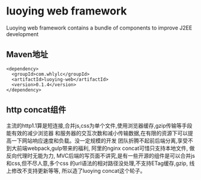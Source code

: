 # luoying web framework
Luoying web framework contains a bundle of components to improve J2EE development

## Maven地址
```
<dependency>
  <groupId>com.whlylc</groupId>
  <artifactId>luoying-web</artifactId>
  <version>0.1.4</version>
</dependency>
```

## http concat组件
主流的http1.1算是短连接,合并js,css为单个文件,使用浏览器缓存,gzip传输等手段能有效的减少浏览器
和服务器的交互次数和减小传输数据,在有限的资源下可以提高一下网站响应速度和负载。没一定规模的开发
团队折腾不起前后端分离,享受不到大前端webpack,gulp带来的福利, 阿里的nginx concat可惜只支持本地文件,
做反向代理时无能为力, MVC后端的写页面不讲究,是有一些开源的组件是可以合并js和css,但不尽人意,多个css
的url语法的相对路径没处理,不支持ETag缓存,gzip, 线上修改不支持更新等等, 所以造了luoying concat这个轮子。


 
 
